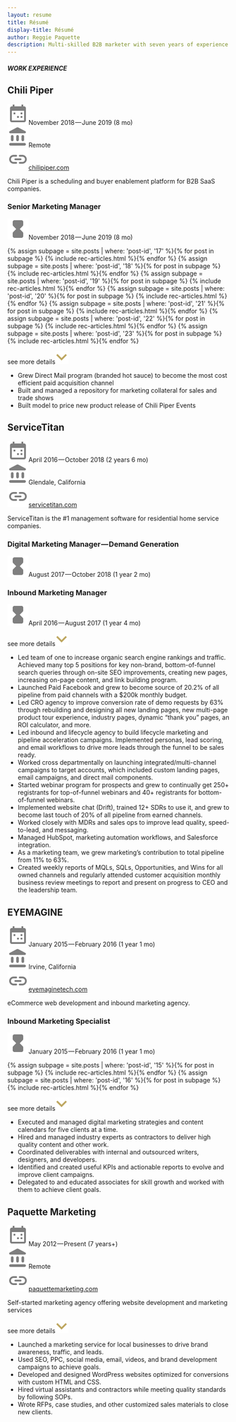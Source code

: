 ```yaml
---
layout: resume
title: Résumé
display-title: Résumé
author: Reggie Paquette
description: Multi-skilled B2B marketer with seven years of experience. Formerly at Chili Piper, ServiceTitan.
---
```


##### WORK EXPERIENCE

<div class="job-title" id="chilipiper">
<h2>Chili Piper</h2>
</div>

<div class="job-info">
<div class="job-time"><img class="svg-tiny" src="/assets/images/svg/cal-grey.svg" />November 2018 — June 2019 (8 mo)</div>
<div class="job-loc"><img class="svg-tiny" src="/assets/images/svg/location-grey.svg" />Remote</div>
<div class="job-url"><img class="svg-tiny" src="/assets/images/svg/link-grey.svg" /><a href="https://www.chilipiper.com/" target="_blank">chilipiper.com</a></div>
</div>

Chili Piper is a scheduling and buyer enablement platform for B2B SaaS companies.

### Senior Marketing Manager

<div class="position-info">
<p><img class="svg-small" src="/assets/images/svg/time-grey.svg" />November 2018 — June 2019 (8 mo)</p>
</div>

{% assign subpage = site.posts | where: 'post-id', '17' %}{% for post in subpage %} {% include rec-articles.html %}{% endfor %}
{% assign subpage = site.posts | where: 'post-id', '18' %}{% for post in subpage %} {% include rec-articles.html %}{% endfor %}
{% assign subpage = site.posts | where: 'post-id', '19' %}{% for post in subpage %} {% include rec-articles.html %}{% endfor %}
{% assign subpage = site.posts | where: 'post-id', '20' %}{% for post in subpage %} {% include rec-articles.html %}{% endfor %}
{% assign subpage = site.posts | where: 'post-id', '21' %}{% for post in subpage %} {% include rec-articles.html %}{% endfor %}
{% assign subpage = site.posts | where: 'post-id', '22' %}{% for post in subpage %} {% include rec-articles.html %}{% endfor %}
{% assign subpage = site.posts | where: 'post-id', '23' %}{% for post in subpage %} {% include rec-articles.html %}{% endfor %}    



<div class="accordion-wrapper">
<div class="accordion-item close">
<p class="accordion-item-heading">see more details<img class="svg-reg" src="/assets/images/svg/expand-brand.svg" /></p>
<div class="accordion-item-content">
<ul>
<li>Grew Direct Mail program (branded hot sauce) to become the most cost efficient paid acquisition channel</li>
<li>Built and managed a repository for marketing collateral for sales and trade shows</li>
<li>Built model to price new product release of Chili Piper Events</li>
</ul>
</div>
</div>
</div>


<div class="job-title" id="servicetitan">
<h2>ServiceTitan</h2>
</div>

<div class="job-info">
<div class="job-time"><img class="svg-tiny" src="/assets/images/svg/cal-grey.svg" />April 2016 — October 2018 (2 years 6 mo)</div>
<div class="job-loc"><img class="svg-tiny" src="/assets/images/svg/location-grey.svg" />Glendale, California</div>
<div class="job-url"><img class="svg-tiny" src="/assets/images/svg/link-grey.svg" /><a href="https://www.servicetitan.com/" target="_blank">servicetitan.com</a></div>
</div>

ServiceTitan is the #1 management software for residential home service companies.

### Digital Marketing Manager — Demand Generation

<div class="position-info">
<p><img class="svg-small" src="/assets/images/svg/time-grey.svg" />August 2017 — October 2018 (1 year 2 mo)</p>
</div>

### Inbound Marketing Manager

<div class="position-info">
<p><img class="svg-small" src="/assets/images/svg/time-grey.svg" />April 2016 — August 2017 (1 year 4 mo)</p>
</div>

<div class="accordion-wrapper">
<div class="accordion-item close">
<p class="accordion-item-heading">see more details<img class="svg-reg" src="/assets/images/svg/expand-brand.svg" /></p>
<div class="accordion-item-content">
<ul>
<li>Led team of one to increase organic search engine rankings and traffic. Achieved many top 5 positions for key non-brand, bottom-of-funnel search queries through on-site SEO improvements, creating new pages, increasing on-page content, and link building program.</li>
<li>Launched Paid Facebook and grew to become source of 20.2% of all pipeline from paid channels with a $200k monthly budget.</li>
<li>Led CRO agency to improve conversion rate of demo requests by 63% through rebuilding and designing all new landing pages, new multi-page product tour experience, industry pages, dynamic “thank you” pages, an ROI calculator, and more.</li>
<li>Led inbound and lifecycle agency to build lifecycle marketing and pipeline acceleration campaigns. Implemented personas, lead scoring, and email workflows to drive more leads through the funnel to be sales ready.</li>
<li>Worked cross departmentally on launching integrated/multi-channel campaigns to target accounts, which included custom landing pages, email campaigns, and direct mail components.</li>
<li>Started webinar program for prospects and grew to continually get 250+ registrants for top-of-funnel webinars and 40+ registrants for bottom-of-funnel webinars.</li>
<li>Implemented website chat (Drift), trained 12+ SDRs to use it, and grew to become last touch of 20% of all pipeline from earned channels.</li>
<li>Worked closely with MDRs and sales ops to improve lead quality, speed-to-lead, and messaging.</li>
<li>Managed HubSpot, marketing automation workflows, and Salesforce integration.</li>
<li>As a marketing team, we grew marketing’s contribution to total pipeline from 11% to 63%.</li>
<li>Created weekly reports of MQLs, SQLs, Opportunities, and Wins for all owned channels and regularly attended customer acquisition monthly business review meetings to report and present on progress to CEO and the leadership team.</li>
</ul>
</div>
</div>
</div>

<div class="job-title" id="eyemagine">
<h2>EYEMAGINE</h2>
</div>

<div class="job-info">
<div class="job-time"><img class="svg-tiny" src="/assets/images/svg/cal-grey.svg" />January 2015 — February 2016 (1 year 1 mo)</div>
<div class="job-loc"><img class="svg-tiny" src="/assets/images/svg/location-grey.svg" />Irvine, California</div>
<div class="job-url"><img class="svg-tiny" src="/assets/images/svg/link-grey.svg" /><a href="https://www.eyemaginetech.com/" target="_blank">eyemaginetech.com</a></div>
</div>

eCommerce web development and inbound marketing agency.

### Inbound Marketing Specialist

<div class="position-info">
<p><img class="svg-small" src="/assets/images/svg/time-grey.svg" />January 2015 — February 2016 (1 year 1 mo)</p>
</div>

{% assign subpage = site.posts | where: 'post-id', '15' %}{% for post in subpage %} {% include rec-articles.html %}{% endfor %}
{% assign subpage = site.posts | where: 'post-id', '16' %}{% for post in subpage %} {% include rec-articles.html %}{% endfor %}

<div class="accordion-wrapper">
<div class="accordion-item close">
<p class="accordion-item-heading">see more details<img class="svg-reg" src="/assets/images/svg/expand-brand.svg" /></p>
<div class="accordion-item-content">
<ul>
<li>Executed and managed digital marketing strategies and content calendars for five clients at a time.</li>
<li>Hired and managed industry experts as contractors to deliver high quality content and other work.</li>
<li>Coordinated deliverables with internal and outsourced writers, designers, and developers.</li>
<li>Identified and created useful KPIs and actionable reports to evolve and improve client campaigns.</li>
<li>Delegated to and educated associates for skill growth and worked with them to achieve client goals.</li>
</ul>
</div>
</div>
</div>

<div class="job-title" id="paquettemarketing">
<h2>Paquette Marketing</h2>
</div>

<div class="job-info">
<div class="job-time"><img class="svg-tiny" src="/assets/images/svg/cal-grey.svg" />May 2012 — Present (7 years+)</div>
<div class="job-loc"><img class="svg-tiny" src="/assets/images/svg/location-grey.svg" />Remote</div>
<div class="job-url"><img class="svg-tiny" src="/assets/images/svg/link-grey.svg" /><a href="http://paquettemarketing.com" target="_blank">paquettemarketing.com</a></div>
</div>

Self-started marketing agency offering website development and marketing services

<div class="accordion-wrapper">
<div class="accordion-item close">
<p class="accordion-item-heading">see more details<img class="svg-reg" src="/assets/images/svg/expand-brand.svg" /></p>
<div class="accordion-item-content">
<ul>
<li>Launched a marketing service for local businesses to drive brand awareness, traffic, and leads.</li>
<li>Used SEO, PPC, social media, email, videos, and brand development campaigns to achieve goals.</li>
<li>Developed and designed WordPress websites optimized for conversions with custom HTML and CSS.</li>
<li>Hired virtual assistants and contractors while meeting quality standards by following SOPs.</li>
<li>Wrote RFPs, case studies, and other customized sales materials to close new clients.</li>
</ul>
</div>
</div>
</div>